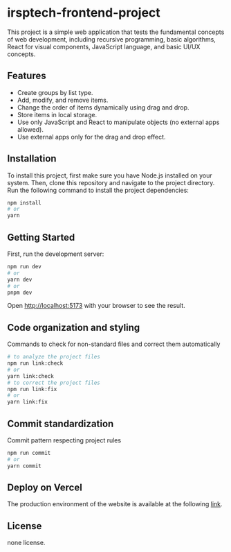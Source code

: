 # irsptech-frontend-project

This project is a simple web application that tests the fundamental concepts of web development, including recursive programming, basic algorithms, React for visual components, JavaScript language, and basic UI/UX concepts.

## Features

- Create groups by list type.
- Add, modify, and remove items.
- Change the order of items dynamically using drag and drop.
- Store items in local storage.
- Use only JavaScript and React to manipulate objects (no external apps allowed).
- Use external apps only for the drag and drop effect.

## Installation

To install this project, first make sure you have Node.js installed on your system. Then, clone this repository and navigate to the project directory. Run the following command to install the project dependencies:

```bash
npm install
# or
yarn 
```

## Getting Started

First, run the development server:

```bash
npm run dev
# or
yarn dev
# or
pnpm dev
```

Open [http://localhost:5173](http://localhost:5173) with your browser to see the result.



## Code organization and styling

Commands to check for non-standard files and correct them automatically

```bash
# to analyze the project files
npm run link:check
# or
yarn link:check
# to correct the project files
npm run link:fix
# or
yarn link:fix

```

## Commit standardization

Commit pattern respecting project rules

```bash
npm run commit
# or
yarn commit

```

## Deploy on Vercel

The production environment of the website is available at the following [link](https://insp-blog.vercel.app/).

## License

none license.